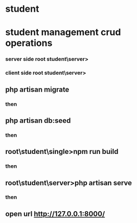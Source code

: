 # student
# student management crud operations
### server side root  student\server>
### client side root  student\server>
##  php artisan migrate
 ### then 
##  php artisan db:seed
 ### then 
## root\student\single>npm run build
### then 
## root\student\server>php artisan serve

### then 
## open url http://127.0.0.1:8000/
